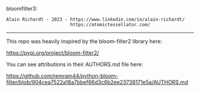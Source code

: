 bloomfilter3:

    Alain Richardt - 2023 - https://www.linkedin.com/in/alain-richardt/
                            https://atomictessellator.com/

<hr />

This repo was heavily inspired by the bloom-filter2 library here:

https://pypi.org/project/bloom-filter2/

You can see attributions in their AUTHORS.md file here:

https://github.com/remram44/python-bloom-filter/blob/904cea7522a18a7bbef66d3c6b2ee23738171e5a/AUTHORS.md
